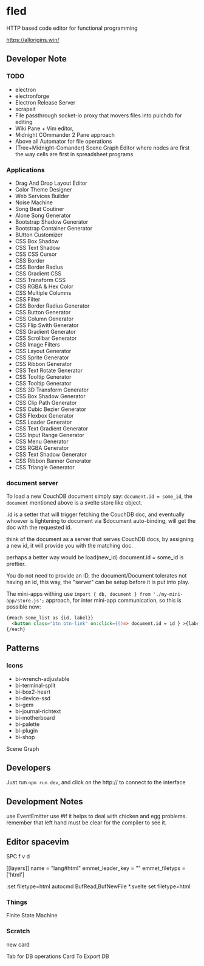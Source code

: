 # fled

HTTP based code editor for functional programming

https://allorigins.win/

## Developer Note

### TODO

- electron
- electronforge
- Electron Release Server
- scrapeit
- File passthrough socket-io proxy that movers files into puichdb for editing
- Wiki Pane + Vim editor,
- Midnight COmmander 2 Pane approach
- Above all Automator for file operations
- (Tree+Midnight-Comander) Scene Graph Editor where nodes are first the way cells are first in spreadsheet programs

### Applications

- Drag And Drop Layout Editor
- Color Theme Designer
- Web Services Builder
- Noise Machine
- Song Beat Coutiner
- Alone Song Generator
- Bootstrap Shadow Generator
- Bootstrap Container Generator
- BUtton Customizer
- CSS Box Shadow
- CSS Text Shadow
- CSS CSS Cursor
- CSS Border
- CSS Border Radius
- CSS Gradient CSS
- CSS Transform CSS
- CSS RGBA & Hex Color
- CSS Multiple Columns
- CSS Filter
- CSS Border Radius Generator
- CSS Button Generator
- CSS Column Generator
- CSS Flip Swith Generator
- CSS Gradient Generator
- CSS Scrollbar Generator
- CSS Image Filters
- CSS Layout Generator
- CSS Sprite Generator
- CSS Ribbon Generator
- CSS Text Rotate Generator
- CSS Tooltip Generator
- CSS Tooltip Generator
- CSS 3D Transform Generator
- CSS Box Shadow Generator
- CSS Clip Path Generator
- CSS Cubic Bezier Generator
- CSS Flexbox Generator
- CSS Loader Generator
- CSS Text Gradient Generator
- CSS Input Range Generator
- CSS Menu Generator
- CSS RGBA Generator
- CSS Text Shadow Generator
- CSS Ribbon Banner Generator
- CSS Triangle Generator


### document server

To load a new CouchDB document simply say: ```document.id = some_id```,
the ```document``` mentioned above is a svelte store like object.

.id is a setter that will trigger fetching the CouchDB doc,
and eventually whoever is lightening to document via $document auto-binding,
will get the doc with the requested id.

think of the document as a server that serves CouchDB docs,
by assigning a new id, it will provide you with the matching doc.

perhaps a better way would be load(new_id) document.id = some_id is prettier.

You do not need to provide an ID, the document/Document tolerates not having an id,
this way, the "server" can be setup before it is put into play.

The mini-apps withing use ```import { db, document } from './my-mini-app/store.js';``` approach,
for inter mini-app communication, so this is possible now:

```html
{#each some_list as {id, label}}
  <button class="btn btn-link" on:click={()=> document.id = id } >{label}</button>
{/each}
```

## Patterns

### Icons

- bi-wrench-adjustable
- bi-terminal-split
- bi-box2-heart
- bi-device-ssd
- bi-gem
- bi-journal-richtext
- bi-motherboard
- bi-palette
- bi-plugin
- bi-shop


Scene Graph


## Developers

Just run ```npm run dev```, and click on the http:// to connect to the interface

## Development Notes
use EventEmitter
use #if it helps to deal with chicken and egg problems.
remember that left hand must be clear for the compiler to see it.

## Editor spacevim
SPC f v d

[[layers]]
  name = "lang#html"
  emmet_leader_key = "<C-e>"
  emmet_filetyps = ['html']


:set filetype=html
autocmd BufRead,BufNewFile *.svelte set filetype=html


### Things

Finite State Machine

### Scratch

new card


Tab for DB operations
Card To Export DB
